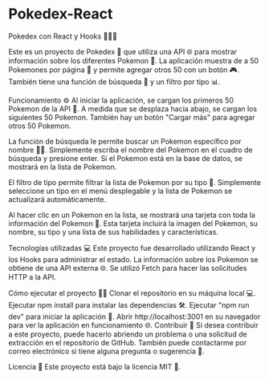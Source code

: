# Pokedex-React
Pokedex con React y Hooks 🐱‍👤🎣

Este es un proyecto de Pokedex 📖 que utiliza una API 🌐 para mostrar información sobre los diferentes Pokemon 🐾. La aplicación muestra de a 50 Pokemones por página 📄 y permite agregar otros 50 con un botón 🎮. También tiene una función de búsqueda 🔎 y un filtro por tipo 📊.

Funcionamiento ⚙️
Al iniciar la aplicación, se cargan los primeros 50 Pokemon de la API 🚀. A medida que se desplaza hacia abajo, se cargan los siguientes 50 Pokemon. También hay un botón "Cargar más" para agregar otros 50 Pokemon.

La función de búsqueda le permite buscar un Pokemon específico por nombre 🕵️‍♀️. Simplemente escriba el nombre del Pokemon en el cuadro de búsqueda y presione enter. Si el Pokemon está en la base de datos, se mostrará en la lista de Pokemon.

El filtro de tipo permite filtrar la lista de Pokemon por su tipo 🧭. Simplemente seleccione un tipo en el menú desplegable y la lista de Pokemon se actualizará automáticamente.

Al hacer clic en un Pokemon en la lista, se mostrará una tarjeta con toda la información del Pokemon 📇. Esta tarjeta incluirá la imagen del Pokemon, su nombre, su tipo y una lista de sus habilidades y características.

Tecnologías utilizadas 💻
Este proyecto fue desarrollado utilizando React y los Hooks para administrar el estado. La información sobre los Pokemon se obtiene de una API externa 🌐. Se utilizó Fetch para hacer las solicitudes HTTP a la API.

Cómo ejecutar el proyecto 🏃‍♂️
Clonar el repositorio en su máquina local 💻.
Ejecutar npm install para instalar las dependencias 🛠️.
Ejecutar "npm run dev" para iniciar la aplicación 🚀.
Abrir http://localhost:3001 en su navegador para ver la aplicación en funcionamiento 🌐.
Contribuir 💪
Si desea contribuir a este proyecto, puede hacerlo abriendo un problema o una solicitud de extracción en el repositorio de GitHub. También puede contactarme por correo electrónico si tiene alguna pregunta o sugerencia 📧.

Licencia 📝
Este proyecto está bajo la licencia MIT 📜.
